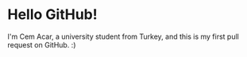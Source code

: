 # Hello GitHub!

I'm Cem Acar, a university student from Turkey, and this is my first pull request on GitHub. :)
